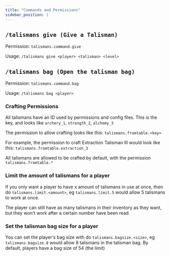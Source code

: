 ```yaml
---
title: "Commands and Permissions"
sidebar_position: 1
---
```


## `/talismans give (Give a Talisman)`
Permission: `talismans.command.give`

Usage: `/talismans give <player> <talisman> <level>`

## `/talismans bag (Open the talisman bag)`
Permission: `talismans.command.bag`

Usage: `/talismans bag <player>`

### Crafting Permissions
All talismans have an ID used by permissions and config files.
This is the key, and looks like `archery_1`, `strength_2`, `alchemy_3`

The permission to allow crafting looks like this: `talismans.fromtable.<key>`

For example, the permission to craft Extraction Talisman III would look like this: `talismans.fromtable.extraction_3`

All talismans are allowed to be crafted by default, with the permission `talismans.fromtable.*`

### Limit the amount of talismans for a player

If you only want a player to have x amount of talismans in use at once, then do `talismans.limit.<amount>`, eg `talismans.limit.5` would allow 5 talismans to work at once.

The player can still have as many talismans in their inventory as they want, but they won't work after a certain number have been read.

### Set the talisman bag size for a player

You can set the player's bag size with do `talismans.bagsize.<size>`, eg `talismans.bagsize.8` would allow 8 talismans in the talisman bag.
By default, players have a bag size of 54 (the limit)
